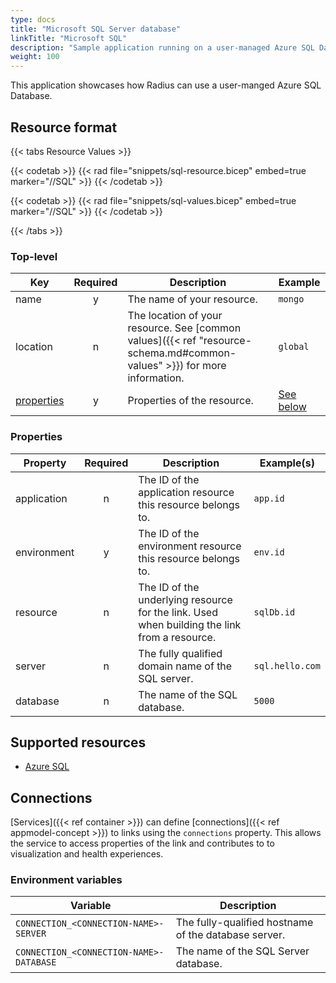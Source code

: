 ```yaml
---
type: docs
title: "Microsoft SQL Server database"
linkTitle: "Microsoft SQL"
description: "Sample application running on a user-managed Azure SQL Database"
weight: 100
---
```


This application showcases how Radius can use a user-manged Azure SQL Database.

## Resource format

{{< tabs Resource Values >}}

{{< codetab >}}
{{< rad file="snippets/sql-resource.bicep" embed=true marker="//SQL" >}}
{{< /codetab >}}

{{< codetab >}}
{{< rad file="snippets/sql-values.bicep" embed=true marker="//SQL" >}}
{{< /codetab >}}

{{< /tabs >}}

### Top-level

| Key  | Required | Description | Example |
|------|:--------:|-------------|---------|
| name | y | The name of your resource. | `mongo`
| location | n | The location of your resource. See [common values]({{< ref "resource-schema.md#common-values" >}}) for more information. | `global`
| [properties](#properties) | y | Properties of the resource. | [See below](#properties)

### Properties

| Property | Required | Description | Example(s) |
|----------|:--------:|-------------|------------|
| application | n | The ID of the application resource this resource belongs to. | `app.id`
| environment | y | The ID of the environment resource this resource belongs to. | `env.id`
| resource  | n | The ID of the underlying resource for the link. Used when building the link from a resource. | `sqlDb.id`
| server | n | The fully qualified domain name of the SQL server. | `sql.hello.com`
| database | n | The name of the SQL database. | `5000`

## Supported resources

- [Azure SQL](https://docs.microsoft.com/en-us/azure/azure-sql/)

## Connections

[Services]({{< ref container >}}) can define [connections]({{< ref appmodel-concept >}}) to links using the `connections` property. This allows the service to access properties of the link and contributes to to visualization and health experiences.

### Environment variables

| Variable | Description |
|----------|-------------|
| `CONNECTION_<CONNECTION-NAME>-SERVER` | The fully-qualified hostname of the database server. |
| `CONNECTION_<CONNECTION-NAME>-DATABASE` | The name of the SQL Server database. |
